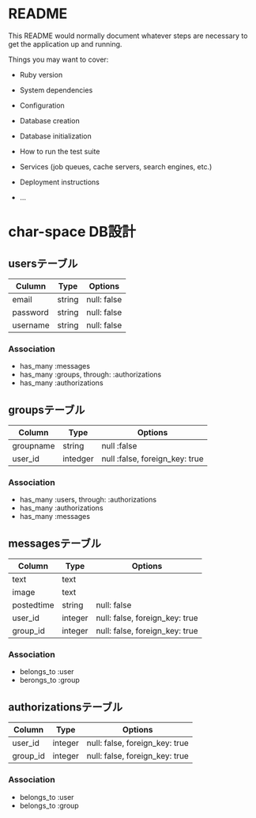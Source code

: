 # README

This README would normally document whatever steps are necessary to get the
application up and running.

Things you may want to cover:

* Ruby version

* System dependencies

* Configuration

* Database creation

* Database initialization

* How to run the test suite

* Services (job queues, cache servers, search engines, etc.)

* Deployment instructions

* ...

# char-space DB設計
## usersテーブル
|Culumn|Type|Options|
|------|----|-------|
|email|string|null: false|
|password|string|null: false|
|username|string|null: false|
### Association
- has_many :messages
- has_many :groups, through:  :authorizations
- has_many :authorizations

## groupsテーブル
|Column|Type|Options|
|------|----|-------|
|groupname|string|null :false|
|user_id|intedger|null :false, foreign_key: true|
### Association
- has_many :users, through:  :authorizations
- has_many :authorizations
- has_many :messages

## messagesテーブル
|Column|Type|Options|
|------|----|-------|
|text|text||
|image|text||
|postedtime|string|null: false|
|user_id|integer|null: false, foreign_key: true|
|group_id|integer|null: false, foreign_key: true|
### Association
- belongs_to :user
- berongs_to :group

## authorizationsテーブル
|Column|Type|Options|
|------|----|-------|
|user_id|integer|null: false, foreign_key: true|
|group_id|integer|null: false, foreign_key: true|
### Association
- belongs_to :user
- belongs_to :group